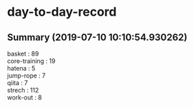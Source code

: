 # day-to-day-record  
## Summary  (2019-07-10 10:10:54.930262)  
basket : 89  
core-training : 19  
hatena : 5  
jump-rope : 7  
qiita : 7  
strech : 112  
work-out : 8  
